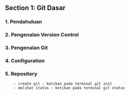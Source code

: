 ## Section 1: Git Dasar

### 1. Pendahuluan

### 2. Pengenalan Version Control

### 3. Pengenalan Git

### 4. Configuration

### 5. Repository

        - create git : ketikan pada terminal git init
        - melihat status : ketikan pada terminal git status
